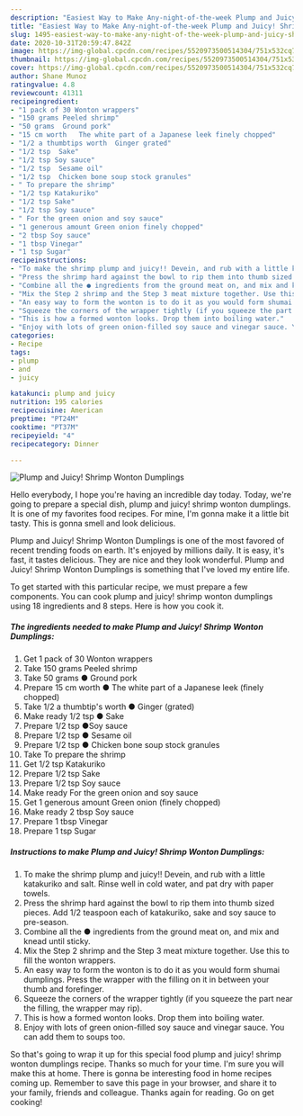 ```yaml
---
description: "Easiest Way to Make Any-night-of-the-week Plump and Juicy! Shrimp Wonton Dumplings"
title: "Easiest Way to Make Any-night-of-the-week Plump and Juicy! Shrimp Wonton Dumplings"
slug: 1495-easiest-way-to-make-any-night-of-the-week-plump-and-juicy-shrimp-wonton-dumplings
date: 2020-10-31T20:59:47.842Z
image: https://img-global.cpcdn.com/recipes/5520973500514304/751x532cq70/plump-and-juicy-shrimp-wonton-dumplings-recipe-main-photo.jpg
thumbnail: https://img-global.cpcdn.com/recipes/5520973500514304/751x532cq70/plump-and-juicy-shrimp-wonton-dumplings-recipe-main-photo.jpg
cover: https://img-global.cpcdn.com/recipes/5520973500514304/751x532cq70/plump-and-juicy-shrimp-wonton-dumplings-recipe-main-photo.jpg
author: Shane Munoz
ratingvalue: 4.8
reviewcount: 41311
recipeingredient:
- "1 pack of 30 Wonton wrappers"
- "150 grams Peeled shrimp"
- "50 grams  Ground pork"
- "15 cm worth   The white part of a Japanese leek finely chopped"
- "1/2 a thumbtips worth  Ginger grated"
- "1/2 tsp  Sake"
- "1/2 tsp Soy sauce"
- "1/2 tsp  Sesame oil"
- "1/2 tsp  Chicken bone soup stock granules"
- " To prepare the shrimp"
- "1/2 tsp Katakuriko"
- "1/2 tsp Sake"
- "1/2 tsp Soy sauce"
- " For the green onion and soy sauce"
- "1 generous amount Green onion finely chopped"
- "2 tbsp Soy sauce"
- "1 tbsp Vinegar"
- "1 tsp Sugar"
recipeinstructions:
- "To make the shrimp plump and juicy!! Devein, and rub with a little katakuriko and salt. Rinse well in cold water, and pat dry with paper towels."
- "Press the shrimp hard against the bowl to rip them into thumb sized pieces. Add 1/2 teaspoon each of katakuriko, sake and soy sauce to pre-season."
- "Combine all the ● ingredients from the ground meat on, and mix and knead until sticky."
- "Mix the Step 2 shrimp and the Step 3 meat mixture together. Use this to fill the wonton wrappers."
- "An easy way to form the wonton is to do it as you would form shumai dumplings. Press the wrapper with the filling on it in between your thumb and forefinger."
- "Squeeze the corners of the wrapper tightly (if you squeeze the part near the filling, the wrapper may rip)."
- "This is how a formed wonton looks. Drop them into boiling water."
- "Enjoy with lots of green onion-filled soy sauce and vinegar sauce. You can add them to soups too."
categories:
- Recipe
tags:
- plump
- and
- juicy

katakunci: plump and juicy 
nutrition: 195 calories
recipecuisine: American
preptime: "PT24M"
cooktime: "PT37M"
recipeyield: "4"
recipecategory: Dinner

---
```



![Plump and Juicy! Shrimp Wonton Dumplings](https://img-global.cpcdn.com/recipes/5520973500514304/751x532cq70/plump-and-juicy-shrimp-wonton-dumplings-recipe-main-photo.jpg)

Hello everybody, I hope you're having an incredible day today. Today, we're going to prepare a special dish, plump and juicy! shrimp wonton dumplings. It is one of my favorites food recipes. For mine, I'm gonna make it a little bit tasty. This is gonna smell and look delicious.

Plump and Juicy! Shrimp Wonton Dumplings is one of the most favored of recent trending foods on earth. It's enjoyed by millions daily. It is easy, it's fast, it tastes delicious. They are nice and they look wonderful. Plump and Juicy! Shrimp Wonton Dumplings is something that I've loved my entire life.




To get started with this particular recipe, we must prepare a few components. You can cook plump and juicy! shrimp wonton dumplings using 18 ingredients and 8 steps. Here is how you cook it.

<!--inarticleads1-->

##### The ingredients needed to make Plump and Juicy! Shrimp Wonton Dumplings:

1. Get 1 pack of 30 Wonton wrappers
1. Take 150 grams Peeled shrimp
1. Take 50 grams ● Ground pork
1. Prepare 15 cm worth  ● The white part of a Japanese leek (finely chopped)
1. Take 1/2 a thumbtip&#39;s worth ● Ginger (grated)
1. Make ready 1/2 tsp ● Sake
1. Prepare 1/2 tsp ●Soy sauce
1. Prepare 1/2 tsp ● Sesame oil
1. Prepare 1/2 tsp ● Chicken bone soup stock granules
1. Take  To prepare the shrimp
1. Get 1/2 tsp Katakuriko
1. Prepare 1/2 tsp Sake
1. Prepare 1/2 tsp Soy sauce
1. Make ready  For the green onion and soy sauce
1. Get 1 generous amount Green onion (finely chopped)
1. Make ready 2 tbsp Soy sauce
1. Prepare 1 tbsp Vinegar
1. Prepare 1 tsp Sugar




<!--inarticleads2-->

##### Instructions to make Plump and Juicy! Shrimp Wonton Dumplings:

1. To make the shrimp plump and juicy!! Devein, and rub with a little katakuriko and salt. Rinse well in cold water, and pat dry with paper towels.
1. Press the shrimp hard against the bowl to rip them into thumb sized pieces. Add 1/2 teaspoon each of katakuriko, sake and soy sauce to pre-season.
1. Combine all the ● ingredients from the ground meat on, and mix and knead until sticky.
1. Mix the Step 2 shrimp and the Step 3 meat mixture together. Use this to fill the wonton wrappers.
1. An easy way to form the wonton is to do it as you would form shumai dumplings. Press the wrapper with the filling on it in between your thumb and forefinger.
1. Squeeze the corners of the wrapper tightly (if you squeeze the part near the filling, the wrapper may rip).
1. This is how a formed wonton looks. Drop them into boiling water.
1. Enjoy with lots of green onion-filled soy sauce and vinegar sauce. You can add them to soups too.




So that's going to wrap it up for this special food plump and juicy! shrimp wonton dumplings recipe. Thanks so much for your time. I'm sure you will make this at home. There is gonna be interesting food in home recipes coming up. Remember to save this page in your browser, and share it to your family, friends and colleague. Thanks again for reading. Go on get cooking!
